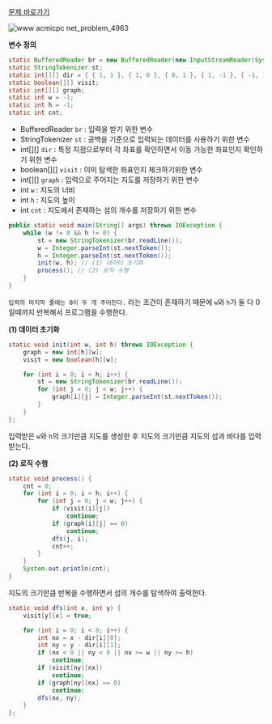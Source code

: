 [문제 바로가기](https://www.acmicpc.net/problem/4963)

![www acmicpc net_problem_4963](https://user-images.githubusercontent.com/78605779/178743135-ea3aac24-fb43-4362-a3ca-1eb8ff3af269.png)

**변수 정의**

```java
static BufferedReader br = new BufferedReader(new InputStreamReader(System.in));
static StringTokenizer st;
static int[][] dir = { { 1, 1 }, { 1, 0 }, { 0, 1 }, { 1, -1 }, { -1, 1 }, { 0, -1 }, { -1, 0 }, { -1, -1 } };
static boolean[][] visit;
static int[][] graph;
static int w = -1;
static int h = -1;
static int cnt;
```

- BufferedReader `br` : 입력을 받기 위한 변수
- StringTokenizer `st` : 공백을 기준으로 입력되는 데이터를 사용하기 위한 변수
- int[][] `dir` : 특정 지점으로부터 각 좌표를 확인하면서 이동 가능한 좌표인지 확인하기 위한 변수
- boolean[][] `visit` : 이미 탐색한 좌표인지 체크하기위한 변수
- int[][] `graph` : 입력으로 주어지는 지도를 저장하기 위한 변수
- int `w` : 지도의 너비
- int `h` : 지도의 높이
- int `cnt` : 지도에서 존재하는 섬의 개수를 저장하기 위한 변수

```java
public static void main(String[] args) throws IOException {
    while (w != 0 && h != 0) {
        st = new StringTokenizer(br.readLine());
        w = Integer.parseInt(st.nextToken());
        h = Integer.parseInt(st.nextToken());
        init(w, h); // (1) 데이터 초기화
        process(); // (2) 로직 수행
    }
}
```

`입력의 마지막 줄에는 0이 두 개 주어진다.` 라는 조건이 존재하기 때문에 `w`와 `h`가 둘 다 0일때까지 반복해서 프로그램을 수행한다.

**(1) 데이터 초기화**

```java
static void init(int w, int h) throws IOException {
    graph = new int[h][w];
    visit = new boolean[h][w];

    for (int i = 0; i < h; i++) {
        st = new StringTokenizer(br.readLine());
        for (int j = 0; j < w; j++) {
            graph[i][j] = Integer.parseInt(st.nextToken());
        }
    }
};
```

입력받은 `w`와 `h`의 크기만큼 지도를 생성한 후 지도의 크기만큼 지도의 섬과 바다를 입력 받는다.

**(2) 로직 수행**

```java
static void process() {
    cnt = 0;
    for (int i = 0; i < h; i++) {
        for (int j = 0; j < w; j++) {
            if (visit[i][j])
                continue;
            if (graph[i][j] == 0)
                continue;
            dfs(j, i);
            cnt++;
        }
    }
    System.out.println(cnt);
}
```

지도의 크기만큼 반복을 수행하면서 섬의 개수를 탐색하여 출력한다.

```java
static void dfs(int x, int y) {
    visit[y][x] = true;

    for (int i = 0; i < 8; i++) {
        int nx = x - dir[i][0];
        int ny = y - dir[i][1];
        if (nx < 0 || ny < 0 || nx >= w || ny >= h)
            continue;
        if (visit[ny][nx])
            continue;
        if (graph[ny][nx] == 0)
            continue;
        dfs(nx, ny);
    }
};
```
